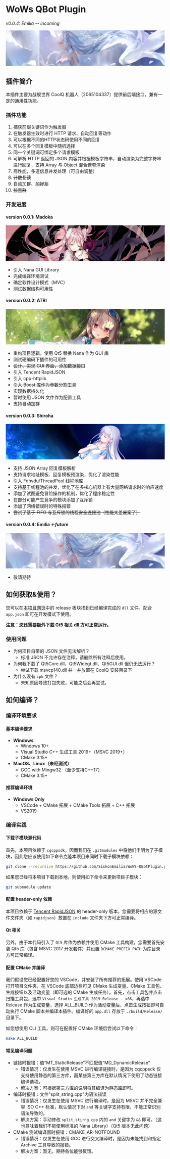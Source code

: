 # WoWs QBot Plugin

*v0.0.4: Emilia -- incoming*

![](assets/img/0.0.4-banner.jpg)

## 插件简介

本插件主要为战舰世界 CoolQ 机器人（2065104337）提供前后端接口，兼有一定的通用性功能。

### 插件功能

1. 捕获前缀关键词作为触发器
2. 在触发器生效时进行 HTTP 请求、自动回复等动作
3. 可以根据不同的HTTP状态码使用不同的回复
4. 可以在多个回复模板中随机选择
5. 同一个关键词可绑定多个请求模板
6. 可解析 HTTP 返回的 JSON 内容并根据模板字符串，自动渲染为完整字符串进行回复，支持 Array 与 Object 混合嵌套渲染
7. 高性能，多道信息并发处理（可自由调整）
8. ~~计数复读~~
9. 自动加群、~~加好友~~
10. ~~拉黑群~~

### 开发进度

#### version 0.0.1: Madoka 

![Madoka](assets/img/0.0.1-banner.jpg)

- 引入 Nana GUI Library
- 完成编译环境测试
- 确定软件设计模式（MVC）
- 测试数据结构可用性


#### version 0.0.2: ATRI

[![ATRI](assets/img/0.0.2-banner.jpg)](https://github.com/SiskonEmilia/WoWs-QBotPlugin/releases/tag/0.0.2)

- 重构项目逻辑，使用 Qt5 替换 Nana 作为 GUI 库
- 测试硬编码下插件的可用性
- ~~设计、实现 GUI 界面，添加数据接口~~
- 引入 Tencent RapidJSON
- 引入 cpp-httplib
- ~~引入 Boost 库作为参数分割工具~~
- 实现数据持久化
- 暂时使用 JSON 文件作为配置工具
- 支持自动加群

#### version 0.0.3: Shiroha 

[![Shiroha](assets/img/0.0.3-banner.jpg)](https://github.com/SiskonEmilia/WoWs-QBotPlugin/releases/tag/0.0.3)

- 支持 JSON Array 回复模板解析
- 支持请求地址模板、回复模板预渲染，优化了渲染性能
- 引入 Fdhvdu/ThreadPool 线程池库
- 支持基于线程池的并发，优化了在多核心机器上有大量网络请求时的响应速度
- 添加了试图避免冒险操作的机制，优化了程序稳定性
- 在部分可能产生竞争的模块添加了互斥锁
- 添加了网络错误时的特殊报错
- ~~尝试了基于 FIFO 与互斥锁的线程安全连接池（性能太差废案了）~~

#### version 0.0.4: Emilia *<-future*

![](assets/img/0.0.4-banner.jpg)

- 敬请期待

## 如何获取&使用？

您可以在[本项目网页](https://github.com/SiskonEmilia/WoWs-QBotPlugin)中的 release 板块找到已经编译完成的 `dll` 文件，配合 `app.json` 即可在开发模式下使用。

**注意：您还需要额外下载 Gt5 相关 dll 方可正常运行。**

### 使用问题

- 为何项目自带的 JSON 文件无法解析？
  - 标准 JSON 不允许存在注释，请删除所有注释后使用。
- 为何我下载了 Qt5Core.dll、Qt5Widegt.dll、Qt5GUI.dll 但仍无法运行？
  - 尝试下载 msvcp140.dll 并一并放置在 CoolQ 安装目录下
- 为什么没有 `cpk` 文件？
  - 未知原因导致打包失败，可能之后会再尝试。

## 如何编译？

### 编译环境要求

#### 基本编译要求

- **Windows**
  - Windows 10+
  - Visual Studio C++ 生成工具 2019+（MSVC 2019+）
  - CMake 3.15+
- **MacOS、Linux（未经测试）**
  - GCC with Mingw32 （至少支持C++17）
  - CMake 3.15+

#### 推荐编译环境

- **Windows Only**
  - VSCode + CMake 拓展 + CMake Tools 拓展 + C++ 拓展
  - VS2019

### 编译实践

#### 下载子模块源代码

首先，本项目依赖于 `cqcppsdk`，因而我们在 `.gitmodules` 中将他们申明为了子模块，因此您应该使用如下命令克隆本项目来同时下载子模块依赖：

```bash
git clone --recursive https://github.com/SiskonEmilia/WoWs-QBotPlugin.git
```

如果您已经将本项目下载到本地，则使用如下命令来更新项目子模块：

```bash
git submodule update
```

#### 配置 header-only 依赖

本项目依赖于 [Tencent RapidJSON](https://github.com/Tencent/rapidjson) 的 header-only 版本，您需要将相应的源文件文件夹（如 `rapidjson`）放置在 `include` 文件夹下方可正常编译。

#### Qt 相关

另外，由于本代码引入了 `Qt5` 库作为依赖并使用 CMake 工具构建，您需要首先安装 Qt5 库（包含 MSVC 2017 开发套件）并设置 `DCMAKE_PREFIX_PATH` 为库目录方可正常编译。

#### 配置 CMake 并编译

我们假设您已经配置好您的 VSCode，并安装了所有推荐的拓展。使用 VSCode 打开项目文件夹，在 VSCode 底部边栏可见 CMake 生成变量、CMake 工具包、生成按钮以及活动变量（即可选的 CMake 生成任务）。首先，点击工具包并点击扫描工具包，选中 `Visual Studio 生成工具 2019 Release - x86`，再选中 Release 作为生成变量，选择 ALL_BUILD 作为活动变量后，点击生成按钮即可自动执行 CMake 脚本并编译本插件。编译好的 `app.dll` 存放于 `./build/Release/` 目录下。

如您想使用 CLI 工具，则可在配置好 CMake 环境后尝试以下命令：

```bash
make ALL_BUILD
```

#### 常见编译问题

- 链接时报错：值“MT_StaticRelease”不匹配值“MD_DynamicRelease”
  - 错误情况：仅发生在使用 MSVC 进行编译链接时，是因为 cqcppsdk 仅支持使用静态的第三方库，而某些第三方库在默认情况下使用了动态链接编译选项。
  - 解决方案：可根据第三方库的说明将其编译为静态库即可。
- 编译时报错：文件"split_string.cpp"内语法错误
  - 错误情况：仅发生在使用 MSVC 进行编译时，是因为 MSVC 并不完全兼容 ISO C++ 标准，默认情况下对 `and` 等关键字支持有限，不能正常识别语法导致的。
  - 解决方案：手动修改 `split_stirng.cpp` 内的 `and` 关键字为 `&&` 即可。（这也意味着我们不能使用标准的 Nana Library）（Qt5 版本无此问题）
- CMake 测试编译器时报错：CMAKE_AR-NOTFOUND
  - 错误情况：仅发生在使用 GCC 进行交叉编译时，是因为未能找到和指定 Archive 工具导致的报错。
  - 解决方案：暂无，期待各位能够反馈。

